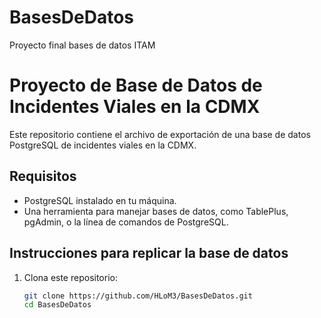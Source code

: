 # BasesDeDatos
Proyecto final bases de datos ITAM

# Proyecto de Base de Datos de Incidentes Viales en la CDMX

Este repositorio contiene el archivo de exportación de una base de datos PostgreSQL de incidentes viales en la CDMX.

## Requisitos

- PostgreSQL instalado en tu máquina.
- Una herramienta para manejar bases de datos, como TablePlus, pgAdmin, o la línea de comandos de PostgreSQL.

## Instrucciones para replicar la base de datos

1. Clona este repositorio:
   ```sh
   git clone https://github.com/HLoM3/BasesDeDatos.git
   cd BasesDeDatos

